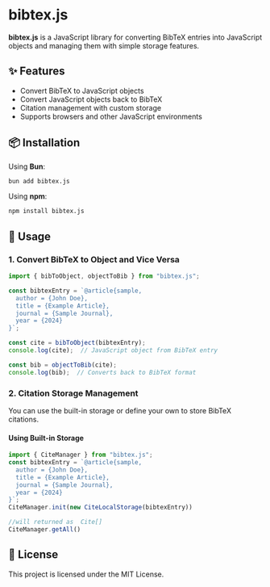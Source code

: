 # bibtex.js

**bibtex.js** is a JavaScript library for converting BibTeX entries into JavaScript objects and managing them with simple storage features.

## ✨ Features

- Convert BibTeX to JavaScript objects
- Convert JavaScript objects back to BibTeX
- Citation management with custom storage
- Supports browsers and other JavaScript environments

## 📦 Installation

Using **Bun**:
```sh
bun add bibtex.js
```

Using **npm**:
```sh
npm install bibtex.js
```

## 🚀 Usage

### 1. Convert BibTeX to Object and Vice Versa

```ts
import { bibToObject, objectToBib } from "bibtex.js";

const bibtexEntry = `@article{sample,
  author = {John Doe},
  title = {Example Article},
  journal = {Sample Journal},
  year = {2024}
}`;

const cite = bibToObject(bibtexEntry);
console.log(cite);  // JavaScript object from BibTeX entry

const bib = objectToBib(cite);
console.log(bib);  // Converts back to BibTeX format
```

### 2. Citation Storage Management

You can use the built-in storage or define your own to store BibTeX citations.

#### Using Built-in Storage

```ts
import { CiteManager } from "bibtex.js";
const bibtexEntry = `@article{sample,
  author = {John Doe},
  title = {Example Article},
  journal = {Sample Journal},
  year = {2024}
}`;
CiteManager.init(new CiteLocalStorage(bibtexEntry))

//will returned as  Cite[]
CiteManager.getAll()


```

## 📜 License

This project is licensed under the MIT License.

